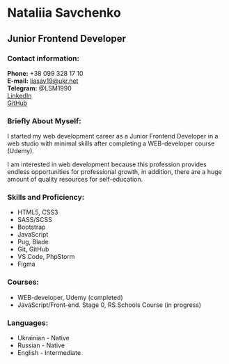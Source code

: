 # Nataliia Savchenko

## Junior Frontend Developer

### Contact information:

**Phone:** +38 099 328 17 10\
**E-mail:** liasav19@ukr.net\
**Telegram:** @LSM1990\
[LinkedIn](https://www.linkedin.com/in/nataliia-savchenko-7602071b8/)\
[GitHub](https://github.com/LiaSav)

### Briefly About Myself:

I started my web development career as a Junior Frontend Developer in a web studio with minimal skills after completing a WEB-developer course (Udemy).

I am interested in web development because this profession provides endless opportunities for professional growth, in addition, there are a huge amount of quality resources for self-education.

### Skills and Proficiency:
* HTML5, CSS3
* SASS/SCSS
* Bootstrap
* JavaScript
* Pug, Blade
* Git, GitHub
* VS Code, PhpStorm
* Figma

### Courses:
* WEB-developer, Udemy (completed)
* JavaScript/Front-end. Stage 0, RS Schools Course (in progress)

### Languages:
* Ukrainian - Native
* Russian - Native
* English - Intermediate